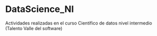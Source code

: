 # DataScience_NI
Actividades realizadas en el curso Científico de datos nivel intermedio (Talento Valle del software)

